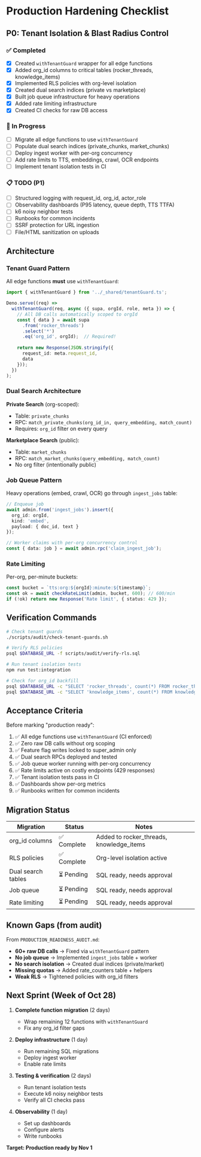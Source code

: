 # Production Hardening Checklist

## P0: Tenant Isolation & Blast Radius Control

### ✅ Completed
- [x] Created `withTenantGuard` wrapper for all edge functions
- [x] Added org_id columns to critical tables (rocker_threads, knowledge_items)
- [x] Implemented RLS policies with org-level isolation
- [x] Created dual search indices (private vs marketplace)
- [x] Built job queue infrastructure for heavy operations
- [x] Added rate limiting infrastructure
- [x] Created CI checks for raw DB access

### 🔄 In Progress
- [ ] Migrate all edge functions to use `withTenantGuard`
- [ ] Populate dual search indices (private_chunks, market_chunks)
- [ ] Deploy ingest worker with per-org concurrency
- [ ] Add rate limits to TTS, embeddings, crawl, OCR endpoints
- [ ] Implement tenant isolation tests in CI

### 📋 TODO (P1)
- [ ] Structured logging with request_id, org_id, actor_role
- [ ] Observability dashboards (P95 latency, queue depth, TTS TTFA)
- [ ] k6 noisy neighbor tests
- [ ] Runbooks for common incidents
- [ ] SSRF protection for URL ingestion
- [ ] File/HTML sanitization on uploads

## Architecture

### Tenant Guard Pattern
All edge functions **must** use `withTenantGuard`:

```typescript
import { withTenantGuard } from '../_shared/tenantGuard.ts';

Deno.serve((req) =>
  withTenantGuard(req, async ({ supa, orgId, role, meta }) => {
    // All DB calls automatically scoped to orgId
    const { data } = await supa
      .from('rocker_threads')
      .select('*')
      .eq('org_id', orgId);  // Required!
    
    return new Response(JSON.stringify({ 
      request_id: meta.request_id, 
      data 
    }));
  })
);
```

### Dual Search Architecture

**Private Search** (org-scoped):
- Table: `private_chunks`
- RPC: `match_private_chunks(org_id_in, query_embedding, match_count)`
- Requires: `org_id` filter on every query

**Marketplace Search** (public):
- Table: `market_chunks`
- RPC: `match_market_chunks(query_embedding, match_count)`
- No org filter (intentionally public)

### Job Queue Pattern

Heavy operations (embed, crawl, OCR) go through `ingest_jobs` table:

```typescript
// Enqueue job
await admin.from('ingest_jobs').insert({
  org_id: orgId,
  kind: 'embed',
  payload: { doc_id, text }
});

// Worker claims with per-org concurrency control
const { data: job } = await admin.rpc('claim_ingest_job');
```

### Rate Limiting

Per-org, per-minute buckets:

```typescript
const bucket = `tts:org:${orgId}:minute:${timestamp}`;
const ok = await checkRateLimit(admin, bucket, 600); // 600/min
if (!ok) return new Response('Rate limit', { status: 429 });
```

## Verification Commands

```bash
# Check tenant guards
./scripts/audit/check-tenant-guards.sh

# Verify RLS policies
psql $DATABASE_URL -f scripts/audit/verify-rls.sql

# Run tenant isolation tests
npm run test:integration

# Check for org_id backfill
psql $DATABASE_URL -c "SELECT 'rocker_threads', count(*) FROM rocker_threads WHERE org_id IS NULL;"
psql $DATABASE_URL -c "SELECT 'knowledge_items', count(*) FROM knowledge_items WHERE org_id IS NULL;"
```

## Acceptance Criteria

Before marking "production ready":

1. ✅ All edge functions use `withTenantGuard` (CI enforced)
2. ✅ Zero raw DB calls without org scoping
3. ✅ Feature flag writes locked to super_admin only
4. ✅ Dual search RPCs deployed and tested
5. ✅ Job queue worker running with per-org concurrency
6. ✅ Rate limits active on costly endpoints (429 responses)
7. ✅ Tenant isolation tests pass in CI
8. ✅ Dashboards show per-org metrics
9. ✅ Runbooks written for common incidents

## Migration Status

| Migration | Status | Notes |
|-----------|--------|-------|
| org_id columns | ✅ Complete | Added to rocker_threads, knowledge_items |
| RLS policies | ✅ Complete | Org-level isolation active |
| Dual search tables | ⏳ Pending | SQL ready, needs approval |
| Job queue | ⏳ Pending | SQL ready, needs approval |
| Rate limiting | ⏳ Pending | SQL ready, needs approval |

## Known Gaps (from audit)

From `PRODUCTION_READINESS_AUDIT.md`:
- **60+ raw DB calls** → Fixed via `withTenantGuard` pattern
- **No job queue** → Implemented `ingest_jobs` table + worker
- **No search isolation** → Created dual indices (private/market)
- **Missing quotas** → Added rate_counters table + helpers
- **Weak RLS** → Tightened policies with org_id filters

## Next Sprint (Week of Oct 28)

1. **Complete function migration** (2 days)
   - Wrap remaining 12 functions with `withTenantGuard`
   - Fix any org_id filter gaps
   
2. **Deploy infrastructure** (1 day)
   - Run remaining SQL migrations
   - Deploy ingest worker
   - Enable rate limits
   
3. **Testing & verification** (2 days)
   - Run tenant isolation tests
   - Execute k6 noisy neighbor tests
   - Verify all CI checks pass
   
4. **Observability** (1 day)
   - Set up dashboards
   - Configure alerts
   - Write runbooks

**Target: Production ready by Nov 1**
